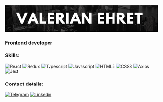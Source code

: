 [![Header](https://github.com/valerianEhret/valerianEhret/blob/main/assets/ehret2.png)](https://www.linkedin.com/in/valerian-ehret-954727210/)

### Frontend developer
### Skills:
![React](https://img.shields.io/badge/-REACT-090909?style=for-the-badge&logo=react)
![Redux](https://img.shields.io/badge/-REDUX-090909?style=for-the-badge&logo=redux)
![Typescript](https://img.shields.io/badge/-TYPESCRIPT-090909?style=for-the-badge&logo=typescript)
![Javascript](https://img.shields.io/badge/-JAVASCRIPT-090909?style=for-the-badge&logo=javascript)
![HTML5](https://img.shields.io/badge/-HTML5-090909?style=for-the-badge&logo=html5@)
![CSS3](https://img.shields.io/badge/-CSS3-090909?style=for-the-badge&logo=css3)
![Axios](https://img.shields.io/badge/-AXIOS-090909?style=for-the-badge&logo=axios)
![Jest](https://img.shields.io/badge/-JEST-090909?style=for-the-badge&logo=jest)
### Contact details:
[![Telegram](https://img.shields.io/badge/-TELEGRAM-090909?style=for-the-badge&logo=telegram)](https://t.me/ValerianEhret)
[![Linkedin](https://img.shields.io/badge/-LINKEDIN-090909?style=for-the-badge&logo=linkedin)](https://www.linkedin.com/in/valerian-ehret-954727210/)
